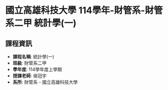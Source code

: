 # 國立高雄科技大學 114學年-財管系-財管系二甲  統計學(一)


## 課程資訊
- **課程名稱**:  統計學(一)
- **班級**: 財管系二甲
- **學年度**: 114學年度上學期
- **授課老師**: 侯冠宇
- **系所**: 財管系 - 國立高雄科技大學

